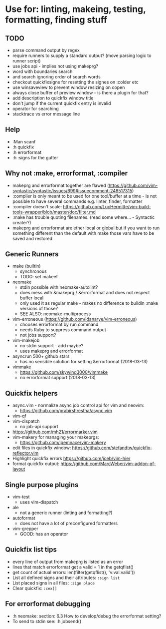 # Use for: linting, makeing, testing, formatting, finding stuff

## TODO

* parse command output by regex
* require runners to supply a standard output? (move parsing logic to runner
  script)
* use jobs api - implies not using makeprg?
* word with boundaries search
* and search ignoring order of search words
* checkout quickfixsigns for resetting the signes on :colder etc
* use winsaveview to prevent window resizing on copen
* always close buffer of preview window - is there a plugin for that?
* add description to quickfix window title
* don't jump if the current quickfix entry is invalid
* operator for searching
* stacktrace vs error message line

## Help

* :Man scanf
* :h quickfix
* :h errorformat
* :h :signs for the gutter

## Why not :make, errorformat, :compiler

* makeprg and errorformat together are flawed
  (https://github.com/vim-syntastic/syntastic/issues/699#issuecomment-248517315)
* :compiler is only meant to be used for one tool/buffer at a time - is not
  possible to have several commands e.g. linter, finder, formatter
* :compiler doesn't scale:
  https://github.com/LucHermitte/vim-build-tools-wrapper/blob/master/doc/filter.md
* :make has trouble quoting filenames. (read some where... - Syntactic creater?)
* makeprg and errorformat are ether local or global but if you want to run
  something different than the default with make those vars have to be saved and
  restored

## Generic Runners

* make (builtin)
  * synchronous
  * TODO: set makeef
* neomake
  * stdin possible with neomake-autolint?
  * does mess with &makeprg / &errorformat and does not respect buffer local
  * only used it as regular make - makes no difference to buildin :make versions
    of those?
  * SEE ALSO: neomake-multiprocess
* vim-erroneous (https://github.com/idanarye/vim-erroneous)
  * chooses errorformat by run command
  * needs Ruby to suppress command output
  * not jobs support?
* vim-makejob
  * no stdin support - add maybe?
  * uses makeprg and errorformat
* asyncrun 500+ github stars
  * has no sensible solution for setting &errorformat (2018-03-13)
* vimmake
  * https://github.com/skywind3000/vimmake
  * no errorformat support (2018-03-13)

## Quickfix helpers

* async.vim - normalize async job control api for vim and neovim:
  * https://github.com/prabirshrestha/async.vim
* vim-qf
* vim-dispatch
  * no job-api support
* https://github.com/mh21/errormarker.vim
* vim-makery for managing your makeprgs:
  * https://github.com/igemnace/vim-makery
* edit files in quickfix window:
  https://github.com/stefandtw/quickfix-reflector.vim
* Highlight quickfix errors https://github.com/jceb/vim-hier
* format quickfix output: https://github.com/MarcWeber/vim-addon-qf-layout

## Single purpose plugins

* vim-test
  * uses vim-dispatch
* ale
  * not a generic runner (linting and formatting?)
* autoformat
  * does not have a lot of preconfigured formatters
* vim-grepper
  * GOOD: has an operator

## Quickfix list tips

* every line of output from makeprg is listed as an error
* lines that match errorformat get a valid = 1 in the getqflist()
* get count of actual errors: len(filter(getqflist(), 'v:val.valid'))
* List all defined signs and their attributes: `:sign list`
* List placed signs in all files: `:sign place`
* Clear quickfix: `:cex[]`

## For errorformat debugging

* :h neomake: section: 6.3 How to develop/debug the errorformat setting?
* To send to stdin see: :h jobsend()
